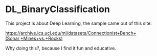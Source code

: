 # DL_BinaryClassification

This project is about Deep Learning, the sample came out of this site:

https://archive.ics.uci.edu/ml/datasets/Connectionist+Bench+(Sonar,+Mines+vs.+Rocks)

Why doing this?, because I find it fun and educative.
